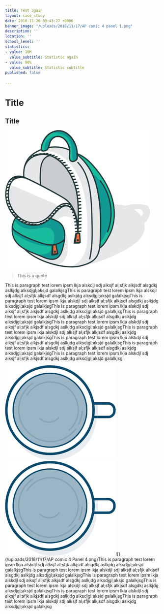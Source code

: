 ```yaml
---
title: Test again
layout: case_study
date: 2018-11-20 03:43:27 +0000
banner_image: "/uploads/2018/11/17/AP comic 4 panel 1.png"
description: ''
location: ''
school_level: ''
statistics:
- value: 10M
  value_subtitle: Statistic again
- value: 90%
  value_subtitle: Statistic subtitle
published: false

---
```

# Title

## Title

![](/uploads/2018/11/19/backpack_open..svg)

> This is a quote

This is  paragraph test lorem ipsm lkja alskdjl sdj alksjf al;sfjk alkjsdf alsgdkj aslkjdg alksdjgl;aksjd galalkjsgThis is  paragraph test lorem ipsm lkja alskdjl sdj alksjf al;sfjk alkjsdf alsgdkj aslkjdg alksdjgl;aksjd galalkjsgThis is  paragraph test lorem ipsm lkja alskdjl sdj alksjf al;sfjk alkjsdf alsgdkj aslkjdg alksdjgl;aksjd galalkjsgThis is  paragraph test lorem ipsm lkja alskdjl sdj alksjf al;sfjk alkjsdf alsgdkj aslkjdg alksdjgl;aksjd galalkjsgThis is  paragraph test lorem ipsm lkja alskdjl sdj alksjf al;sfjk alkjsdf alsgdkj aslkjdg alksdjgl;aksjd galalkjsgThis is  paragraph test lorem ipsm lkja alskdjl sdj alksjf al;sfjk alkjsdf alsgdkj aslkjdg alksdjgl;aksjd galalkjsgThis is  paragraph test lorem ipsm lkja alskdjl sdj alksjf al;sfjk alkjsdf alsgdkj aslkjdg alksdjgl;aksjd galalkjsgThis is  paragraph test lorem ipsm lkja alskdjl sdj alksjf al;sfjk alkjsdf alsgdkj aslkjdg alksdjgl;aksjd galalkjsgThis is  paragraph test lorem ipsm lkja alskdjl sdj alksjf al;sfjk alkjsdf alsgdkj aslkjdg alksdjgl;aksjd galalkjsgThis is  paragraph test lorem ipsm lkja alskdjl sdj alksjf al;sfjk alkjsdf alsgdkj aslkjdg alksdjgl;aksjd galalkjsg

![](/uploads/2018/11/19/coffee.svg)![](/uploads/2018/11/19/coffee.svg)![](/uploads/2018/11/17/AP comic 4 Panel 4.png)This is  paragraph test lorem ipsm lkja alskdjl sdj alksjf al;sfjk alkjsdf alsgdkj aslkjdg alksdjgl;aksjd galalkjsgThis is  paragraph test lorem ipsm lkja alskdjl sdj alksjf al;sfjk alkjsdf alsgdkj aslkjdg alksdjgl;aksjd galalkjsgThis is  paragraph test lorem ipsm lkja alskdjl sdj alksjf al;sfjk alkjsdf alsgdkj aslkjdg alksdjgl;aksjd galalkjsgThis is  paragraph test lorem ipsm lkja alskdjl sdj alksjf al;sfjk alkjsdf alsgdkj aslkjdg alksdjgl;aksjd galalkjsgThis is  paragraph test lorem ipsm lkja alskdjl sdj alksjf al;sfjk alkjsdf alsgdkj aslkjdg alksdjgl;aksjd galalkjsgThis is  paragraph test lorem ipsm lkja alskdjl sdj alksjf al;sfjk alkjsdf alsgdkj aslkjdg alksdjgl;aksjd galalkjsg